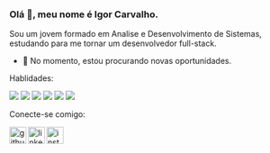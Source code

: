 ### Olá 👋, meu nome é Igor Carvalho.
Sou um jovem formado em Analise e Desenvolvimento de Sistemas, estudando para me tornar um desenvolvedor full-stack.

- 🔭 No momento, estou procurando novas oportunidades.

Hablidades: 

<img src="https://img.shields.io/badge/React_Native-20232A?style=for-the-badge&logo=react&logoColor=61DAFB">

<img src="https://img.shields.io/badge/React-20232A?style=for-the-badge&logo=react&logoColor=61DAFB">

<img src="https://img.shields.io/badge/JavaScript-F7DF1E?style=for-the-badge&logo=javascript&logoColor=black">

<img src="https://img.shields.io/badge/HTML5-E34F26?style=for-the-badge&logo=html5&logoColor=white">

<img src="https://img.shields.io/badge/CSS3-1572B6?style=for-the-badge&logo=css3&logoColor=white">

<img src="https://img.shields.io/badge/Bootstrap-563D7C?style=for-the-badge&logo=bootstrap&logoColor=white">


Conecte-se comigo:

[<img align='left' src='https://img.shields.io/badge/GitHub-100000?style=for-the-badge&logo=github&logoColor=white' alt='github' height='30'>](https://github.com/Carvlho)  [<img align='left' src='https://img.shields.io/badge/LinkedIn-0077B5?style=for-the-badge&logo=linkedin&logoColor=white' alt='linkedin' height='30'>](https://www.linkedin.com/in/Carvlho/)  [<img align='left' src='https://img.shields.io/badge/Instagram-E4405F?style=for-the-badge&logo=instagram&logoColor=white' alt='instagram' height='30'>](https://www.instagram.com/Carvlho_/)  

